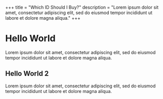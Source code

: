 +++
title = "Which ID Should I Buy?"
description = "Lorem ipsum dolor sit amet, consectetur adipiscing elit, sed do eiusmod tempor incididunt ut labore et dolore magna aliqua."
+++

# Hello World

Lorem ipsum dolor sit amet, consectetur adipiscing elit, sed do eiusmod tempor incididunt ut labore et dolore magna aliqua.

## Hello World 2

Lorem ipsum dolor sit amet, consectetur adipiscing elit, sed do eiusmod tempor incididunt ut labore et dolore magna aliqua.
